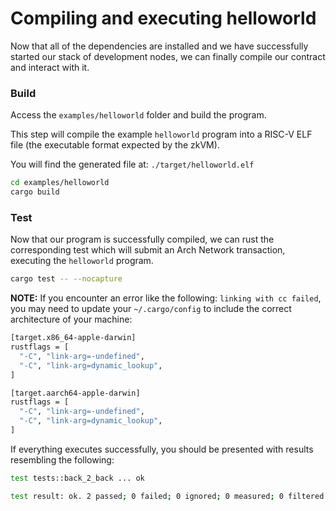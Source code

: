 # Compiling and executing helloworld

Now that all of the dependencies are installed and we have successfully started our stack of development nodes, we can finally compile our contract and interact with it.

### Build
Access the `examples/helloworld` folder and build the program.

This step will compile the example `helloworld` program into a RISC-V ELF file (the executable format expected by the zkVM).

You will find the generated file at: `./target/helloworld.elf`

```bash
cd examples/helloworld
cargo build
```

### Test
Now that our program is successfully compiled, we can rust the corresponding test which will submit an Arch Network transaction, executing the `helloworld` program. 

```bash
cargo test -- --nocapture
```

**NOTE:** If you encounter an error like the following: `linking with cc failed`, you may need to update your `~/.cargo/config` to include the correct architecture of your machine:
```bash
[target.x86_64-apple-darwin]
rustflags = [
  "-C", "link-arg=-undefined",
  "-C", "link-arg=dynamic_lookup",
]

[target.aarch64-apple-darwin]
rustflags = [
  "-C", "link-arg=-undefined",
  "-C", "link-arg=dynamic_lookup",
]
```

If everything executes successfully, you should be presented with results resembling the following:
```bash
test tests::back_2_back ... ok

test result: ok. 2 passed; 0 failed; 0 ignored; 0 measured; 0 filtered out; finished in 38.62s
```

